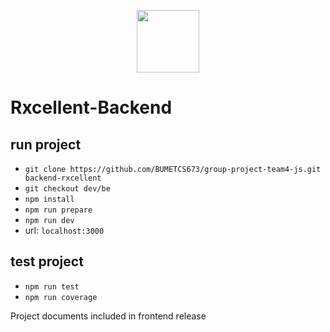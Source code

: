 <p align="center">
    <img height="100" src="public/images/logo.png" />
    <br>
</p>

# Rxcellent-Backend

## run project

-   `git clone https://github.com/BUMETCS673/group-project-team4-js.git backend-rxcellent`
-   `git checkout dev/be`
-   `npm install`
-   `npm run prepare`
-   `npm run dev`
-   url: `localhost:3000`

## test project

-   `npm run test`
-   `npm run coverage`

Project documents included in frontend release

